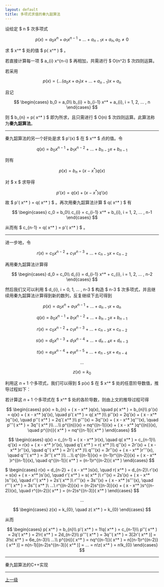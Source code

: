 ```yaml
---
layout: default
title: 多项式求值的秦九韶算法
---
```


设给定 $ n $ 次多项式

$$ p(x) = a_{0} x^{n} + a_{1} x^{n-1} + ... + a_{n-1} x + a_{n}, a_0 \neq 0 $$

求 $ x^* $ 处的值 $ p( x^* ) $ 。

若直接计算每一项 $ a_{i} x^{n-i} $ 再相加，共需进行 $ O(n^2) $ 次四则运算。

若采用

$$ p(x) = (...(a_{0} x + a_{1})x + ... + a_{n-1})x + a_{n} $$

且记

$$
    \begin{cases}
        b_0 = a_0\\
        b_{i} = b_{i-1} x^* + a_{i}, i = 1, 2, ... , n
    \end{cases}
$$

则 $ b_{n} = p( x^* ) $ 即为所求，且只需进行 $ O(n) $ 次四则运算。此算法称为**秦九韶算法**。
* * *
秦九韶算法的另一个好处是求 $ p'(x) $ 在 $ x^* $ 点的值。令

$$ q(x) = b_{0} x^{n-1} + b_{1} x^{n-2} + ... + b_{n-2} x + b_{n-1} $$

则有

$$ p(x) = b_{n} + ( x - x^* )q(x) $$

对 $ x $ 求导得

$$ p'(x) = q(x) + ( x - x^* )q'(x) $$

故 $ p'( x^* ) = q( x^* ) $ 。再次用秦九韶算法计算 $ q( x^* ) $ 有

$$
    \begin{cases}
        c_0 = b_0\\
        c_{i} = c_{i-1} x^* + b_{i}, i = 1, 2, ... , n-1
    \end{cases}
$$

从而有 $ c_{n-1} = q( x^* ) = p'( x^* ) $ 。
* * *
进一步地，令

$$ r(x) = c_{0} x^{n-2} + c_{1} x^{n-3} + ... + c_{n-3} x + c_{n-2} $$

再用秦九韶算法计算得

$$
    \begin{cases}
        d_0 = c_0\\
        d_{i} = d_{i-1} x^* + c_{i}, i = 1, 2, ... , n-2
    \end{cases}
$$

然后我们又可以利用 $ d_{i}, i = 0, 1, ... , n-3 $ 构造 $ n-3 $ 次多项式，并且继续用秦九韶算法计算得到新的数列，反复继续下去可得到

$$ p(x) = a_{0} x^{n} + a_{1} x^{n-1} + ... + a_{n-1} x + a_{n} $$

$$ q(x) = b_{0} x^{n-1} + b_{1} x^{n-2} + ... + b_{n-2} x + b_{n-1} $$

$$ r(x) = c_{0} x^{n-2} + c_{1} x^{n-3} + ... + c_{n-3} x + c_{n-2} $$

$$ s(x) = d_{0} x^{n-3} + d_{1} x^{n-4} + ... + d_{n-4} x + d_{n-3} $$

$$ t(x) = e_{0} x^{n-4} + e_{1} x^{n-5} + ... + e_{n-5} x + e_{n-4} $$

$$ ... $$

$$ z(x) = k_{0} $$

利用这 $n+1$ 个多项式，我们可以得到 $ p(x) $ 在 $ x^* $ 处的任意阶导数值，推导过程如下： 

若计算这 $n+1$ 个多项式在 $ x^* $ 处的各阶导数，则由上文的推导过程可得

$$
    \begin{cases}
        p(x) = b_{n} + ( x - x^* )q(x), \quad p( x^* ) = b_{n}\\
        p'(x) = q(x) + ( x - x^* )q'(x), \quad p'( x^* ) = q( x^* )\\
        p''(x) = 2q'(x) + ( x - x^* )q''(x), \quad p''( x^* ) = 2q'( x^* )\\
        p'''(x) = 3q''(x) + ( x - x^* )q'''(x), \quad p'''( x^* ) = 3q''( x^* )\\
        ...\\
        p^{(n)}(x) = nq^{(n-1)}(x) + ( x - x^* )q^{(n)}(x), \quad p^{(n)}( x^* ) = nq^{(n-1)}( x^* )
    \end{cases}
$$

$$
    \begin{cases}
        q(x) = c_{n-1} + ( x - x^* )r(x), \quad q( x^* ) = c_{n-1}\\
        q'(x) = r(x) + ( x - x^* )r'(x), \quad q'( x^* ) = r( x^* )\\
        q''(x) = 2r'(x) + ( x - x^* )r''(x), \quad q''( x^* ) = 2r'( x^* )\\
        q'''(x) = 3r''(x) + ( x - x^* )r'''(x), \quad q'''( x^* ) = 3r''( x^* )\\
        ...\\
        q^{(n-1)}(x) = (n-1)r^{(n-2)}(x) + ( x - x^* )r^{(n-1)}(x), \quad q^{(n-1)}( x^* ) = (n-1)r^{(n-2)}( x^* )
    \end{cases}
$$

$
    \begin{cases}
        r(x) = d_{n-2} + ( x - x^* )s(x), \quad r( x^* ) = d_{n-2}\\
        r'(x) = s(x) + ( x - x^* )s'(x), \quad r'( x^* ) = s( x^* )\\
        r''(x) = 2s'(x) + ( x - x^* )s''(x), \quad r''( x^* ) = 2s'( x^* )\\
        r'''(x) = 3s''(x) + ( x - x^* )s'''(x), \quad r'''( x^* ) = 3s''( x^* )\\
        ...\\
        r^{(n-2)}(x) = (n-2)s^{(n-3)}(x) + ( x - x^* )s^{(n-2)}(x), \quad r^{(n-2)}( x^* ) = (n-2)s^{(n-3)}( x^* )
    \end{cases}
$$

$$ ... $$

$$
    \begin{cases}
        z(x) = k_{0}, \quad z( x^* ) = k_{0}
    \end{cases}
$$

从而

$$
    \begin{cases}
        p( x^* ) = b_{n}\\
        p'( x^* ) = 1!q( x^* ) = c_{n-1}\\
        p''( x^* ) = 2q'( x^* ) = 2!r( x^* ) = 2d_{n-2}\\
        p'''( x^* ) = 3q''( x^* ) = 3[2r'( x^* )] = 3!s( x^* ) = 6e_{n-3}\\
        ...\\
        p^{(n)}( x^* ) = nq^{(n-1)}( x^* ) = n[(n-1)r^{(n-2)}( x^* )] = n(n-1)[(n-2)s^{(n-3)}( x^* )] = ... = n!z( x^* ) = n!k_{0}
    \end{cases}
$$
* * *
秦九韶算法的C++实现


* * *

[上一级](./../index.html)
